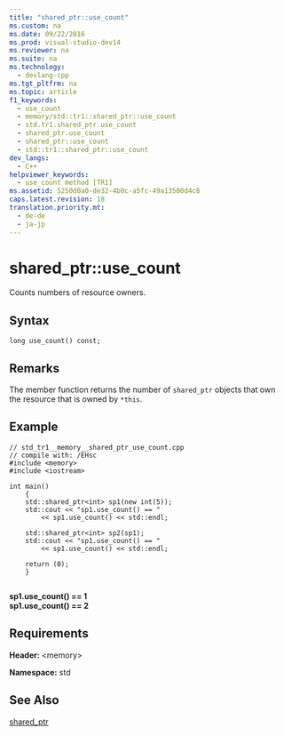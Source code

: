 ```yaml
---
title: "shared_ptr::use_count"
ms.custom: na
ms.date: 09/22/2016
ms.prod: visual-studio-dev14
ms.reviewer: na
ms.suite: na
ms.technology: 
  - devlang-cpp
ms.tgt_pltfrm: na
ms.topic: article
f1_keywords: 
  - use_count
  - memory/std::tr1::shared_ptr::use_count
  - std.tr1.shared_ptr.use_count
  - shared_ptr.use_count
  - shared_ptr::use_count
  - std::tr1::shared_ptr::use_count
dev_langs: 
  - C++
helpviewer_keywords: 
  - use_count method [TR1]
ms.assetid: 5250d0a0-de32-4b0c-a5fc-49a13500d4c8
caps.latest.revision: 18
translation.priority.mt: 
  - de-de
  - ja-jp
---
```

# shared_ptr::use_count
Counts numbers of resource owners.  
  
## Syntax  
  
```  
long use_count() const;  
```  
  
## Remarks  
 The member function returns the number of `shared_ptr` objects that own the resource that is owned by `*this`.  
  
## Example  
  
```  
// std_tr1__memory__shared_ptr_use_count.cpp   
// compile with: /EHsc   
#include <memory>   
#include <iostream>   
  
int main()   
    {   
    std::shared_ptr<int> sp1(new int(5));   
    std::cout << "sp1.use_count() == "   
        << sp1.use_count() << std::endl;   
  
    std::shared_ptr<int> sp2(sp1);   
    std::cout << "sp1.use_count() == "   
        << sp1.use_count() << std::endl;   
  
    return (0);   
    }  
  
```  
  
 **sp1.use_count() == 1**  
**sp1.use_count() == 2**   
## Requirements  
 **Header:** <memory\>  
  
 **Namespace:** std  
  
## See Also  
 [shared_ptr](../vs140/shared_ptr-class.md)